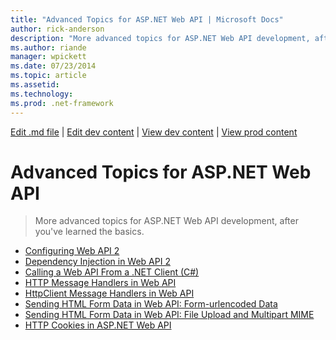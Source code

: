 ```yaml
---
title: "Advanced Topics for ASP.NET Web API | Microsoft Docs"
author: rick-anderson
description: "More advanced topics for ASP.NET Web API development, after you've learned the basics."
ms.author: riande
manager: wpickett
ms.date: 07/23/2014
ms.topic: article
ms.assetid: 
ms.technology: 
ms.prod: .net-framework
---
```

[Edit .md file](C:\Projects\msc\dev\Msc.Www\Web.ASP\App_Data\github\web-api\overview\index.md) | [Edit dev content](http://www.aspdev.net/umbraco#/content/content/edit/59309) | [View dev content](http://docs.aspdev.net/tutorials/web-api/overview/advanced/index.html) | [View prod content](http://www.asp.net/web-api/overview/advanced)

Advanced Topics for ASP.NET Web API
====================
> More advanced topics for ASP.NET Web API development, after you've learned the basics.


- [Configuring Web API 2](configuring-aspnet-web-api.md)
- [Dependency Injection in Web API 2](dependency-injection.md)
- [Calling a Web API From a .NET Client (C#)](calling-a-web-api-from-a-net-client.md)
- [HTTP Message Handlers in Web API](http-message-handlers.md)
- [HttpClient Message Handlers in Web API](httpclient-message-handlers.md)
- [Sending HTML Form Data in Web API: Form-urlencoded Data](sending-html-form-data-part-1.md)
- [Sending HTML Form Data in Web API: File Upload and Multipart MIME](sending-html-form-data-part-2.md)
- [HTTP Cookies in ASP.NET Web API](http-cookies.md)